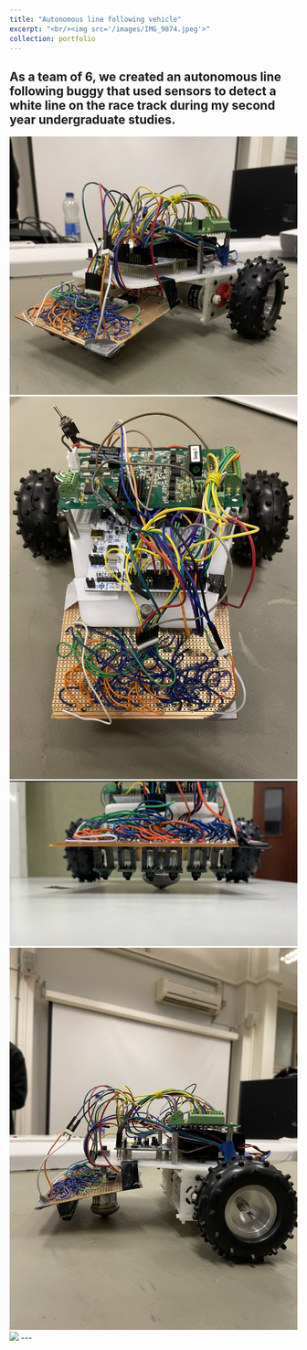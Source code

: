 ```yaml
---
title: "Autonomous line following vehicle"
excerpt: "<br/><img src='/images/IMG_9874.jpeg'>"
collection: portfolio
---
```

As a team of 6, we created an autonomous line following buggy that used sensors to detect a white line on the race track during my second year undergraduate studies.
---
<img src='/images/IMG_9874.jpeg'>
<img src='/images/Buggy_birdview.PNG'>
<img src='/images/Buggy_Front.jpeg'>
<img src='/images/Buggy_side.PNG'>
<img src='/images/Buggy.MP4'>
---
